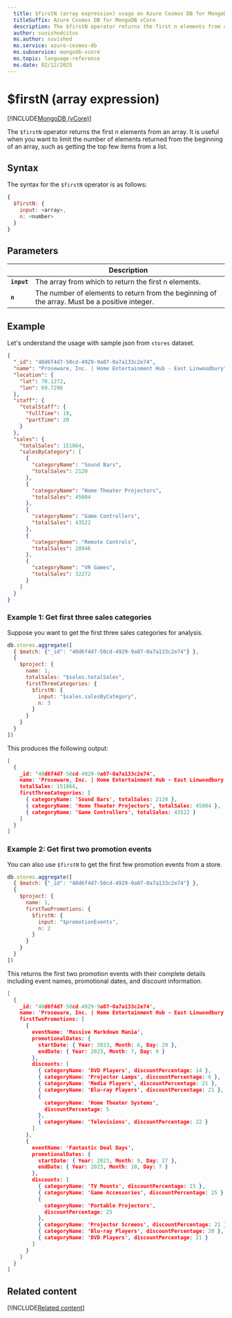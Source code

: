 ```yaml
---
  title: $firstN (array expression) usage on Azure Cosmos DB for MongoDB vCore
  titleSuffix: Azure Cosmos DB for MongoDB vCore
  description: The $firstN operator returns the first n elements from an array.
  author: suvishodcitus
  ms.author: suvishod
  ms.service: azure-cosmos-db
  ms.subservice: mongodb-vcore
  ms.topic: language-reference
  ms.date: 02/12/2025
---
```


# $firstN (array expression)

[!INCLUDE[MongoDB (vCore)](~/reusable-content/ce-skilling/azure/includes/cosmos-db/includes/appliesto-mongodb-vcore.md)]

The `$firstN` operator returns the first n elements from an array. It is useful when you want to limit the number of elements returned from the beginning of an array, such as getting the top few items from a list.

## Syntax

The syntax for the `$firstN` operator is as follows:

```javascript
{
  $firstN: {
    input: <array>,
    n: <number>
  }
}
```

## Parameters

| | Description |
| --- | --- |
| **`input`** | The array from which to return the first n elements. |
| **`n`** | The number of elements to return from the beginning of the array. Must be a positive integer. |

## Example

Let's understand the usage with sample json from `stores` dataset.

```json
{
  "_id": "40d6f4d7-50cd-4929-9a07-0a7a133c2e74",
  "name": "Proseware, Inc. | Home Entertainment Hub - East Linwoodbury",
  "location": {
    "lat": 70.1272,
    "lon": 69.7296
  },
  "staff": {
    "totalStaff": {
      "fullTime": 19,
      "partTime": 20
    }
  },
  "sales": {
    "totalSales": 151864,
    "salesByCategory": [
      {
        "categoryName": "Sound Bars",
        "totalSales": 2120
      },
      {
        "categoryName": "Home Theater Projectors",
        "totalSales": 45004
      },
      {
        "categoryName": "Game Controllers",
        "totalSales": 43522
      },
      {
        "categoryName": "Remote Controls",
        "totalSales": 28946
      },
      {
        "categoryName": "VR Games",
        "totalSales": 32272
      }
    ]
  }
}
```

### Example 1: Get first three sales categories

Suppose you want to get the first three sales categories for analysis.

```javascript
db.stores.aggregate([
  { $match: {"_id": "40d6f4d7-50cd-4929-9a07-0a7a133c2e74"} },
  {
    $project: {
      name: 1,
      totalSales: "$sales.totalSales",
      firstThreeCategories: {
        $firstN: {
          input: "$sales.salesByCategory",
          n: 3
        }
      }
    }
  }
])
```

This produces the following output:

```json
[
  {
    _id: '40d6f4d7-50cd-4929-9a07-0a7a133c2e74',
    name: 'Proseware, Inc. | Home Entertainment Hub - East Linwoodbury',
    totalSales: 151864,
    firstThreeCategories: [
      { categoryName: 'Sound Bars', totalSales: 2120 },
      { categoryName: 'Home Theater Projectors', totalSales: 45004 },
      { categoryName: 'Game Controllers', totalSales: 43522 }
    ]
  }
]
```

### Example 2: Get first two promotion events

You can also use `$firstN` to get the first few promotion events from a store.

```javascript
db.stores.aggregate([
  { $match: {"_id": "40d6f4d7-50cd-4929-9a07-0a7a133c2e74"} },
  {
    $project: {
      name: 1,
      firstTwoPromotions: {
        $firstN: {
          input: "$promotionEvents",
          n: 2
        }
      }
    }
  }
])
```

This returns the first two promotion events with their complete details including event names, promotional dates, and discount information.

```json
[
  {
    _id: '40d6f4d7-50cd-4929-9a07-0a7a133c2e74',
    name: 'Proseware, Inc. | Home Entertainment Hub - East Linwoodbury',
    firstTwoPromotions: [
      {
        eventName: 'Massive Markdown Mania',
        promotionalDates: {
          startDate: { Year: 2023, Month: 6, Day: 29 },
          endDate: { Year: 2023, Month: 7, Day: 9 }
        },
        discounts: [
          { categoryName: 'DVD Players', discountPercentage: 14 },
          { categoryName: 'Projector Lamps', discountPercentage: 6 },
          { categoryName: 'Media Players', discountPercentage: 21 },
          { categoryName: 'Blu-ray Players', discountPercentage: 21 },
          {
            categoryName: 'Home Theater Systems',
            discountPercentage: 5
          },
          { categoryName: 'Televisions', discountPercentage: 22 }
        ]
      },
      {
        eventName: 'Fantastic Deal Days',
        promotionalDates: {
          startDate: { Year: 2023, Month: 9, Day: 27 },
          endDate: { Year: 2023, Month: 10, Day: 7 }
        },
        discounts: [
          { categoryName: 'TV Mounts', discountPercentage: 15 },
          { categoryName: 'Game Accessories', discountPercentage: 25 },
          {
            categoryName: 'Portable Projectors',
            discountPercentage: 25
          },
          { categoryName: 'Projector Screens', discountPercentage: 21 },
          { categoryName: 'Blu-ray Players', discountPercentage: 20 },
          { categoryName: 'DVD Players', discountPercentage: 21 }
        ]
      }
    ]
  }
]
```


## Related content

[!INCLUDE[Related content](../includes/related-content.md)]